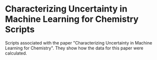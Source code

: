 # Characterizing Uncertainty in Machine Learning for Chemistry Scripts
Scripts associated with the paper "Characterizing Uncertainty in Machine Learning for Chemistry". They show how the data for this paper were calculated.
